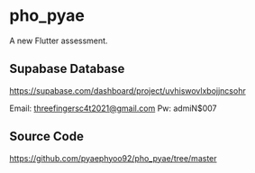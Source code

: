 # pho_pyae

A new Flutter assessment.

## Supabase Database
https://supabase.com/dashboard/project/uvhiswovlxbojjncsohr

Email: threefingersc4t2021@gmail.com
Pw:    admiN$007


## Source Code
https://github.com/pyaephyoo92/pho_pyae/tree/master

